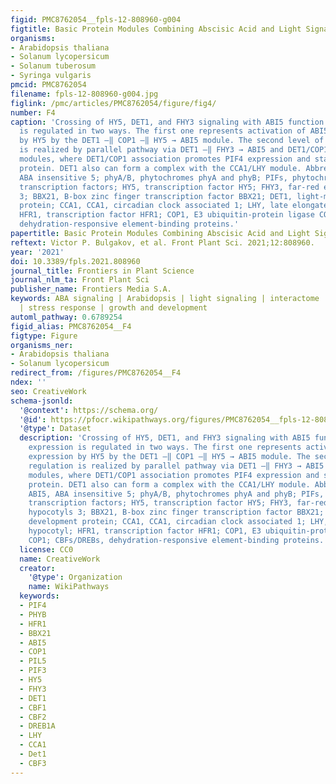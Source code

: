 ```yaml
---
figid: PMC8762054__fpls-12-808960-g004
figtitle: Basic Protein Modules Combining Abscisic Acid and Light Signaling in Arabidopsis
organisms:
- Arabidopsis thaliana
- Solanum lycopersicum
- Solanum tuberosum
- Syringa vulgaris
pmcid: PMC8762054
filename: fpls-12-808960-g004.jpg
figlink: /pmc/articles/PMC8762054/figure/fig4/
number: F4
caption: 'Crossing of HY5, DET1, and FHY3 signaling with ABI5 function. ABI5 expression
  is regulated in two ways. The first one represents activation of ABI5 expression
  by HY5 by the DET1 —‖ COP1 —‖ HY5 → ABI5 module. The second level of regulation
  is realized by parallel pathway via DET1 —‖ FHY3 → ABI5 and DET1/COP1 → PIF4 → ABI5
  modules, where DET1/COP1 association promotes PIF4 expression and stabilizes PIF4
  protein. DET1 also can form a complex with the CCA1/LHY module. Abbreviations: ABI5,
  ABA insensitive 5; phyA/B, phytochromes phyA and phyB; PIFs, phytochrome-interacting
  transcription factors; HY5, transcription factor HY5; FHY3, far-red elongated hypocotyls
  3; BBX21, B-box zinc finger transcription factor BBX21; DET1, light-mediated development
  protein; CCA1, CCA1, circadian clock associated 1; LHY, late elongated hypocotyl;
  HFR1, transcription factor HFR1; COP1, E3 ubiquitin-protein ligase COP1; CBFs/DREBs,
  dehydration-responsive element-binding proteins.'
papertitle: Basic Protein Modules Combining Abscisic Acid and Light Signaling in Arabidopsis.
reftext: Victor P. Bulgakov, et al. Front Plant Sci. 2021;12:808960.
year: '2021'
doi: 10.3389/fpls.2021.808960
journal_title: Frontiers in Plant Science
journal_nlm_ta: Front Plant Sci
publisher_name: Frontiers Media S.A.
keywords: ABA signaling | Arabidopsis | light signaling | interactome | protein modules
  | stress response | growth and development
automl_pathway: 0.6789254
figid_alias: PMC8762054__F4
figtype: Figure
organisms_ner:
- Arabidopsis thaliana
- Solanum lycopersicum
redirect_from: /figures/PMC8762054__F4
ndex: ''
seo: CreativeWork
schema-jsonld:
  '@context': https://schema.org/
  '@id': https://pfocr.wikipathways.org/figures/PMC8762054__fpls-12-808960-g004.html
  '@type': Dataset
  description: 'Crossing of HY5, DET1, and FHY3 signaling with ABI5 function. ABI5
    expression is regulated in two ways. The first one represents activation of ABI5
    expression by HY5 by the DET1 —‖ COP1 —‖ HY5 → ABI5 module. The second level of
    regulation is realized by parallel pathway via DET1 —‖ FHY3 → ABI5 and DET1/COP1 → PIF4 → ABI5
    modules, where DET1/COP1 association promotes PIF4 expression and stabilizes PIF4
    protein. DET1 also can form a complex with the CCA1/LHY module. Abbreviations:
    ABI5, ABA insensitive 5; phyA/B, phytochromes phyA and phyB; PIFs, phytochrome-interacting
    transcription factors; HY5, transcription factor HY5; FHY3, far-red elongated
    hypocotyls 3; BBX21, B-box zinc finger transcription factor BBX21; DET1, light-mediated
    development protein; CCA1, CCA1, circadian clock associated 1; LHY, late elongated
    hypocotyl; HFR1, transcription factor HFR1; COP1, E3 ubiquitin-protein ligase
    COP1; CBFs/DREBs, dehydration-responsive element-binding proteins.'
  license: CC0
  name: CreativeWork
  creator:
    '@type': Organization
    name: WikiPathways
  keywords:
  - PIF4
  - PHYB
  - HFR1
  - BBX21
  - ABI5
  - COP1
  - PIL5
  - PIF3
  - HY5
  - FHY3
  - DET1
  - CBF1
  - CBF2
  - DREB1A
  - LHY
  - CCA1
  - Det1
  - CBF3
---
```

